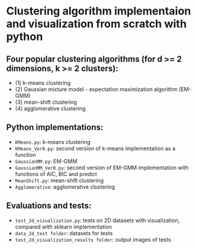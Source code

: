 # Clustering algorithm implementaion and visualization from scratch with python

## Four popular clustering algorithms (for d >= 2 dimensions, k >= 2 clusters):  
- (1) k-means clustering  
- (2) Gaussian mixture model - expectation maximization algorithm (EM-GMM)  
- (3) mean-shift clustering   
- (4) agglomerative clustering 

## Python implementations:  
- `KMeans.py`: k-means clustering  
- `KMeans_Ver0.py`: second version of k-means implementation as a function  
- `GaussianMM.py`: EM-GMM
- `GaussianMM_Ver0.py`: second version of EM-GMM implementation with functions of AIC, BIC and predict  
- `MeanShift.py`: mean-shift clustering
- `Agglomerative`: agglomerative clustering

## Evaluations and tests:  
- `test_2d_visualization.py`: tests on 2D datasets with visualization, compared with sklearn implementation  
- `data_2d_test folder`: datasets for tests  
- `test_2d_visualization_results folder`: output images of tests  
